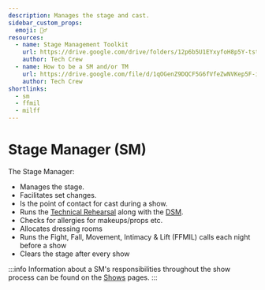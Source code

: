 ```yaml
---
description: Manages the stage and cast.
sidebar_custom_props:
  emoji: 🏃‍♂️
resources:
  - name: Stage Management Toolkit
    url: https://drive.google.com/drive/folders/12p6b5U1EYxyfoH8p5Y-tstqz9Gh_CBWs?usp=drive_link
    author: Tech Crew
  - name: How to be a SM and/or TM
    url: https://drive.google.com/file/d/1qOGenZ9DQCF5G6fVfeZwNVKep5F-inG6/view?usp=sharing
    author: Tech Crew
shortlinks:
  - sm
  - ffmil
  - milff
---
```

# Stage Manager (SM)

The Stage Manager:
* Manages the stage.
* Facilitates set changes.
* Is the point of contact for cast during a show.
* Runs the [Technical Rehearsal](/wiki/warwick-drama/shows/show-week#technical-rehearsal) along with the
  [DSM](/wiki/disciplines/stage/dsm).
* Checks for allergies for makeups/props etc.
* Allocates dressing rooms
* Runs the Fight, Fall, Movement, Intimacy & Lift (FFMIL) calls each night before a show
* Clears the stage after every show

:::info
Information about a SM's responsibilities throughout the show process can be found on the
[Shows](/wiki/warwick-drama/shows) pages.
:::